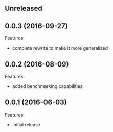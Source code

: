 ## Unreleased

## 0.0.3 (2016-09-27)

Features:

  - complete rewrite to make it more generalized

## 0.0.2 (2016-08-09)

Features:

  - added benchmarking capabilities

## 0.0.1 (2016-06-03)

Features:

  - Initial release
